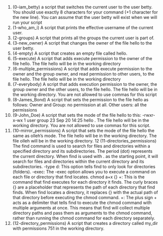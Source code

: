 1. (0-iam_betty) a script that switches the current user to the user betty. You should use exactly 8 characters for your command (+1 character for the new line). You can assume that the user betty will exist when we will run your script
2. (1-who_am_i) A script that prints the effective username of the current user. 
3. (2-groups) A script that prints all the groups the current user is part of.
4. (3-new_owner) A script that changes the owner of the file hello to the user betty.
5. (4-empty) A script that creates an empty file called hello.
6. (5-execute) A script that adds execute permission to the owner of the file hello. The file hello will be in the working directory
7. (6-multiple_permissions) A script that adds execute permission to the owner and the group owner, and read permission to other users, to the file hello. The file hello will be in the working directory
8. (7-everybody) A script that adds execution permission to the owner, the group owner and the other users, to the file hello. The file hello will be in the working directory. You are not allowed to use commas for this script
9. (8-James_Bond) A script that sets the permission to the file hello as follows: Owner and Group: no permission at all. Other users: all the permissions
10. (9-John_Doe) A script that sets the mode of the file hello to this: -rwxr-x-wx 1 user group 23 Sep 20 14:25 hello . The file hello will be in the working directory. You are not allowed to use commas for this script.
11. (10-mirror_permissions) A script that sets the mode of the file hello the same as olleh’s mode. The file hello will be in the working directory. The file olleh will be in the working directory.
12 (11-directories_permissions) The find command is used to search for files and directories within a specified directory and its subdirectories. The period (dot) represents the current directory. When find is used with . as the starting point, it will search for files and directories within the current directory and its subdirectories. -type d: This option tells find to only look for directories (folders). -exec: The -exec option allows you to execute a command on each file or directory that find locates. chmod a+x {} +: This is the command that find executes for each directory it finds. The curly braces {} are a placeholder that represents the path of each directory that find finds. When find locates a directory, it replaces {} with the actual path of that directory before executing the chmod command. +: The plus sign + acts as a delimiter that tells find to execute the chmod command with multiple arguments at once. This means that find will collect multiple directory paths and pass them as arguments to the chmod command, rather than running the chmod command for each directory separately. 
13. (12-directory_permissions) A script that creates a directory called my_dir with permissions 751 in the working directory.
